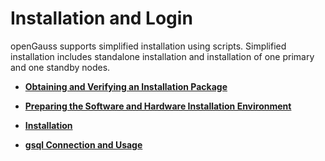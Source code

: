 # Installation and Login<a name="EN-US_TOPIC_0000001209981908"></a>

openGauss supports simplified installation using scripts. Simplified installation includes standalone installation and installation of one primary and one standby nodes.

-   **[Obtaining and Verifying an Installation Package](obtaining-and-verifying-an-installation-package.md)**  

-   **[Preparing the Software and Hardware Installation Environment](data01-pa_temp-1-en-us_bookmap_0000001262449423220330105200533-temp-en-us_topic_0000001217616720.md)**  

-   **[Installation ](data01-pa_temp-1-en-us_bookmap_0000001262449423220330105200533-temp-en-us_topic_0000001262456549.md)**  

-   **[gsql Connection and Usage](gsql-connection-and-usage.md)**  


